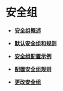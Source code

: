 # 安全组<a name="ZH-CN_TOPIC_0140323151"></a>

-   **[安全组概述](安全组概述.md)**  

-   **[默认安全组和规则](默认安全组和规则.md)**  

-   **[安全组配置示例](安全组配置示例.md)**  

-   **[配置安全组规则](配置安全组规则.md)**  

-   **[更改安全组](更改安全组.md)**  


